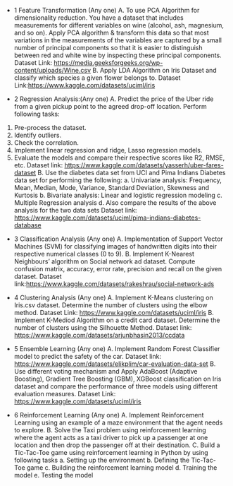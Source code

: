 * 1
Feature Transformation (Any one)
A. To use PCA Algorithm for dimensionality reduction.
You have a dataset that includes measurements for different variables on wine
(alcohol, ash, magnesium, and so on). Apply PCA algorithm & transform this data
so that most variations in the measurements of the variables are captured by a small
number of principal components so that it is easier to distinguish between red and
white wine by inspecting these principal components.
Dataset Link: https://media.geeksforgeeks.org/wp-content/uploads/Wine.csv
B. Apply LDA Algorithm on Iris Dataset and classify which species a given flower
belongs to.
Dataset Link:https://www.kaggle.com/datasets/uciml/iris

* 2 Regression Analysis:(Any one)
A. Predict the price of the Uber ride from a given pickup point to the agreed drop-off
location. Perform following tasks:
1. Pre-process the dataset.
2. Identify outliers.
3. Check the correlation.
4. Implement linear regression and ridge, Lasso regression models.
5. Evaluate the models and compare their respective scores like R2, RMSE, etc.
Dataset link: https://www.kaggle.com/datasets/yasserh/uber-fares-dataset
B. Use the diabetes data set from UCI and Pima Indians Diabetes data set for performing
the following:
a. Univariate analysis: Frequency, Mean, Median, Mode, Variance, Standard
Deviation, Skewness and Kurtosis
b. Bivariate analysis: Linear and logistic regression modeling
c. Multiple Regression analysis
d. Also compare the results of the above analysis for the two data sets
Dataset link: https://www.kaggle.com/datasets/uciml/pima-indians-diabetes-database

* 3 Classification Analysis (Any one)
A. Implementation of Support Vector Machines (SVM) for classifying images of handwritten digits into their respective numerical classes (0 to 9).
B. Implement K-Nearest Neighbours’ algorithm on Social network ad dataset. Compute
confusion matrix, accuracy, error rate, precision and recall on the given dataset.
Dataset link:https://www.kaggle.com/datasets/rakeshrau/social-network-ads

* 4 Clustering Analysis (Any one)
A. Implement K-Means clustering on Iris.csv dataset. Determine the number of clusters
using the elbow method.
Dataset Link: https://www.kaggle.com/datasets/uciml/iris
B. Implement K-Mediod Algorithm on a credit card dataset. Determine the number of
clusters using the Silhouette Method.
Dataset link: https://www.kaggle.com/datasets/arjunbhasin2013/ccdata

* 5 Ensemble Learning (Any one)
A. Implement Random Forest Classifier model to predict the safety of the car.
Dataset link: https://www.kaggle.com/datasets/elikplim/car-evaluation-data-set
B. Use different voting mechanism and Apply AdaBoost (Adaptive Boosting), Gradient
Tree Boosting (GBM), XGBoost classification on Iris dataset and compare the
performance of three models using different evaluation measures.
Dataset Link: https://www.kaggle.com/datasets/uciml/iris

* 6 Reinforcement Learning (Any one)
A. Implement Reinforcement Learning using an example of a maze environment that the
agent needs to explore.
B. Solve the Taxi problem using reinforcement learning where the agent acts as a taxi
driver to pick up a passenger at one location and then drop the passenger off at their
destination.
C. Build a Tic-Tac-Toe game using reinforcement learning in Python by using following
tasks
a. Setting up the environment
b. Defining the Tic-Tac-Toe game
c. Building the reinforcement learning model
d. Training the model
e. Testing the model

